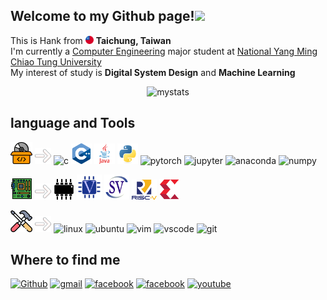 ## Welcome to my Github page!<img src="https://raw.githubusercontent.com/verma-anushka/verma-anushka/master/gifs/wave.gif" width="30px"> 

<p>
This is Hank from <img src="materials/taiwan.png" width="13"/> <b>Taichung, Taiwan</b> </br> 
I'm currently a <a href="https://www.cs.nycu.edu.tw">Computer Engineering</a> major student at <a href="https://www.nycu.edu.tw">National Yang Ming Chiao Tung University</a> <br>
My interest of study is <b>Digital System Design</b> and <b>Machine Learning</b>
</p>

<p align="center"> <img src="https://github-readme-stats.vercel.app/api?username=hankshyu&show_icons=true&theme=slateorange&hide=prs,contribs" alt="mystats" /></p>
  
## language and Tools

<img alt="software" width="35px" src="materials/software.png" /> <img  alt ="arrow" width = "26px" src="materials/white-arrow-right.png" /> <img alt="c" width="33px" src="https://cdn.jsdelivr.net/gh/devicons/devicon/icons/c/c-original.svg" />
<img alt="cpp" width="33px" src="https://github.com/devicons/devicon/blob/master/icons/cplusplus/cplusplus-original.svg" />
<img alt="java" width="33px" src="https://github.com/devicons/devicon/blob/master/icons/java/java-original-wordmark.svg" />
<img alt="python" width="33px" src="https://github.com/devicons/devicon/blob/master/icons/python/python-original.svg" />
<img alt="pytorch" width="33px" src="https://cdn.jsdelivr.net/gh/devicons/devicon/icons/pytorch/pytorch-original.svg" />
<img alt="jupyter" width="33px" src="https://cdn.jsdelivr.net/gh/devicons/devicon/icons/jupyter/jupyter-original-wordmark.svg" />
<img alt="anaconda" width="33px" src="https://cdn.jsdelivr.net/gh/devicons/devicon/icons/anaconda/anaconda-original.svg" />
<img alt="numpy" width="33px" src="https://cdn.jsdelivr.net/gh/devicons/devicon/icons/numpy/numpy-original.svg" />
<br>

<img alt="hardware" width="35px" src="materials/motherboard.png" /> <img  alt ="arrow" width = "26px" src="materials/white-arrow-right.png" /> <img alt="ICicon" width="33px" src="materials/ic%20icon.svg" />
<img alt="verilog" width="40px" src="materials/verlog.svg" />
<img alt="systemverilog" width="40px" src="materials/systemverilog.svg" />
<img alt="riscv" width="40px" src="materials/riscv.png" />
<img alt="xilinx" width="33px" src="materials/xilinx.png" />
<br>

<img alt="tools" width="35px" src="materials/tools.png" /> <img  alt ="arrow" width = "26px" src="materials/white-arrow-right.png" /> <img alt="linux" width="33px" src="https://cdn.jsdelivr.net/gh/devicons/devicon/icons/linux/linux-original.svg" />
<img alt="ubuntu" width="33px" src="https://cdn.jsdelivr.net/gh/devicons/devicon/icons/ubuntu/ubuntu-plain.svg" />
<img alt="vim" width="33px" src="https://cdn.jsdelivr.net/gh/devicons/devicon/icons/vim/vim-original.svg" />
<img alt="vscode" width="33px" src="https://cdn.jsdelivr.net/gh/devicons/devicon/icons/vscode/vscode-original.svg" />
<img alt="git" width="33px" src="https://cdn.jsdelivr.net/gh/devicons/devicon/icons/git/git-plain.svg" />


## Where to find me

<a href="https://github.com/hankshyu" target="_blank"><img alt="Github" src="https://img.shields.io/badge/github-%23121011.svg?style=for-the-badge&logo=github&logoColor=white"/></a>
<a href=mailto:hankshyu@gmail.com><img alt="gmail" src="https://img.shields.io/badge/Gmail-D14836?style=for-the-badge&logo=gmail&logoColor=white" /></a>
<a href="https://www.facebook.com/profile.php?id=100002563602760" target="_blank"><img alt="facebook" src="https://img.shields.io/badge/Facebook-%231877F2.svg?style=for-the-badge&logo=Facebook&logoColor=white"/></a>
<a href="https://www.instagram.com/orange_gama/" target="_blank"><img alt="facebook" src="https://img.shields.io/badge/Instagram-%23E4405F.svg?style=for-the-badge&logo=Instagram&logoColor=white"/></a> 
<a href="https://www.youtube.com/channel/UCrfgEUP200xXLi7N46LDbNA"><img alt="youtube" src="https://img.shields.io/badge/YouTube-%23FF0000.svg?style=for-the-badge&logo=YouTube&logoColor=white" /></a>
